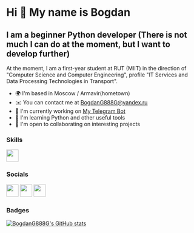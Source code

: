 Hi 👋 My name is Bogdan
=======================

I am a beginner Python developer (There is not much I can do at the moment, but I want to develop further)
--------------------------------

At the moment, I am a first-year student at RUT (MIIT) in the direction of "Computer Science and Computer Engineering", profile "IT Services and Data Processing Technologies in Transport".

* 🌍  I'm based in Moscow / Armavir(hometown)
* ✉️  You can contact me at [BogdanG888G@yandex.ru](mailto:BogdanG888G@yandex.ru)
* 🚀  I'm currently working on [My Telegram Bot](http://github.com/BogdanG888G/Telegram_Bot)
* 🧠  I'm learning Python and other useful tools
* 🤝  I'm open to collaborating on interesting projects

### Skills

<p align="left">
<a href="https://www.python.org"> <img src = "https://raw.githubusercontent.com/danielcranney/readme-generator/main/public/icons/skills/python-colored.svg"width="32" height="32"> </a>
</p>

### Socials

<p align="left"> <a href="https://discordapp.com/users/938033198007463937/"><img src="https://raw.githubusercontent.com/danielcranney/readme-generator/main/public/icons/socials/discord.svg" width = 32></a>
<a href="https://vk.com/body2006"><img src="https://upload.wikimedia.org/wikipedia/commons/thumb/f/f3/VK_Compact_Logo_%282021-present%29.svg/1200px-VK_Compact_Logo_%282021-present%29.svg.png" width = 32></a>
<a href="https://t.me/G_GBogdanG_G"><img src="https://upload.wikimedia.org/wikipedia/commons/thumb/8/82/Telegram_logo.svg/2048px-Telegram_logo.svg.png" width = 32></a>
</p>


### Badges


<a href="http://www.github.com/BogdanG888G"><img src="https://github-readme-stats.vercel.app/api?username=BogdanG888G&show_icons=true&hide=&count_private=true&title_color=0891b2&text_color=ffffff&icon_color=0891b2&bg_color=1c1917&hide_border=true&show_icons=true" alt="BogdanG888G's GitHub stats" /></a>
